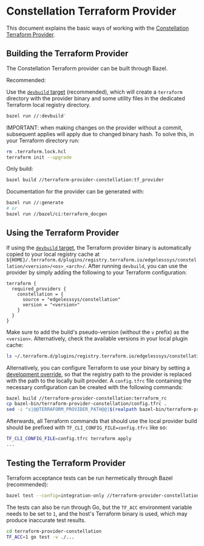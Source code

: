 # Constellation Terraform Provider

This document explains the basic ways of working with the [Constellation Terraform Provider](../../terraform-provider-constellation/).

## Building the Terraform Provider

The Constellation Terraform provider can be built through Bazel.

Recommended:

Use the [`devbuild` target](./build-develop-deploy.md) (recommended), which will create a `terraform` directory
with the provider binary and some utility files in the dedicated Terraform local registry directory.

```bash
bazel run //:devbuild'
```

IMPORTANT: when making changes on the provider without a commit, subsequent applies will apply due to changed binary hash. To solve this, in your Terraform directory run:

```bash
rm .terraform.lock.hcl
terraform init --upgrade
```

Only build:

```bash
bazel build //terraform-provider-constellation:tf_provider
```

Documentation for the provider can be generated with:

```bash
bazel run //:generate
# or
bazel run //bazel/ci:terraform_docgen
```

## Using the Terraform Provider

If using the [`devbuild` target](./build-develop-deploy.md), the Terraform provider binary is automatically copied to your local registry cache
at `${HOME}/.terraform.d/plugins/registry.terraform.io/edgelesssys/constellation/<version>/<os>_<arch>/`.
After running `devbuild`, you can use the provider by simply adding the following to your Terraform configuration:

```hcl
terraform {
  required_providers {
    constellation = {
      source = "edgelesssys/constellation"
      version = "<version>"
    }
  }
}
```

Make sure to add the build's pseudo-version (without the `v` prefix) as the `<version>`. Alternatively, check the available versions in your local plugin cache:

```bash
ls ~/.terraform.d/plugins/registry.terraform.io/edgelesssys/constellation
```

Alternatively, you can configure Terraform to use your binary by setting a [development override](https://developer.hashicorp.com/terraform/cli/config/config-file#development-overrides-for-provider-developers),
so that the registry path to the provider is replaced with the path to the locally built provider.
A `config.tfrc` file containing the necessary configuration can be created with the following commands:

```bash
bazel build //terraform-provider-constellation:terraform_rc
cp bazel-bin/terraform-provider-constellation/config.tfrc .
sed -i "s|@@TERRAFORM_PROVIDER_PATH@@|$(realpath bazel-bin/terraform-provider-constellation/tf_provider_/tf_provider)|g" config.tfrc
```

Afterwards, all Terraform commands that should use the local provider build should be prefixed with `TF_CLI_CONFIG_FILE=config.tfrc` like so:

```bash
TF_CLI_CONFIG_FILE=config.tfrc terraform apply
...
```

## Testing the Terraform Provider

Terraform acceptance tests can be run hermetically through Bazel (recommended):

```bash
bazel test --config=integration-only //terraform-provider-constellation/internal/provider:provider_test
```

The tests can also be run through Go, but the `TF_ACC` environment variable needs to be set to `1`, and the host's Terraform binary is used, which may produce inaccurate test results.

```bash
cd terraform-provider-constellation
TF_ACC=1 go test -v ./...
```
